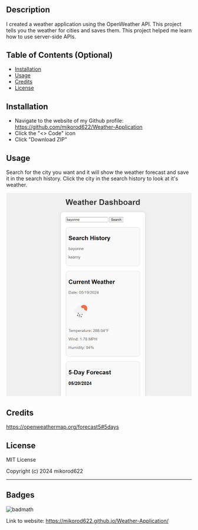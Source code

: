 # <Your-Project-Title>

## Description

I created a weather application using the OpenWeather API. This project tells you the weather for cities and saves them. This project helped me learn how to use server-side APIs. 

## Table of Contents (Optional)

- [Installation](#installation)
- [Usage](#usage)
- [Credits](#credits)
- [License](#license)

## Installation

- Navigate to the website of my Github profile: https://github.com/mikorod622/Weather-Application
- Click the "<> Code" icon
- Click "Download ZIP"

## Usage

Search for the city you want and it will show the weather forecast and save it in the search history. Click the city in the search history to look at it's weather.

![alt text](Assets/images/weather.png)

## Credits

https://openweathermap.org/forecast5#5days

## License

MIT License

Copyright (c) 2024 mikorod622


---

## Badges

![badmath](https://img.shields.io/github/languages/top/nielsenjared/badmath)

Link to website: https://mikorod622.github.io/Weather-Application/
